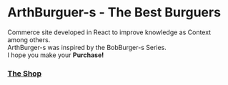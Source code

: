 <h1>ArthBurguer-s - The Best Burguers</h1>
<p>Commerce site developed in React to improve knowledge as Context among others.<br> ArthBurger-s was inspired by the BobBurger-s Series. <br> I hope you make your <strong>Purchase!</strong></p>
<h3><a target="_blank" href="https://arths-best-burguers.netlify.app/">The Shop</a></h3>
